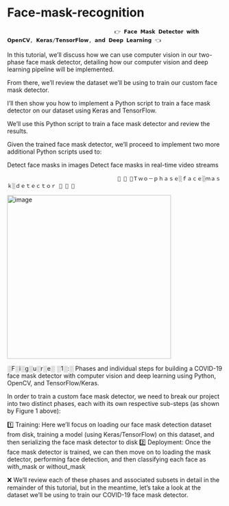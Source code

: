 # Face-mask-recognition
                                       👉 𝗙𝗮𝗰𝗲 𝗠𝗮𝘀𝗸 𝗗𝗲𝘁𝗲𝗰𝘁𝗼𝗿 𝘄𝗶𝘁𝗵 𝗢𝗽𝗲𝗻𝗖𝗩, 𝗞𝗲𝗿𝗮𝘀/𝗧𝗲𝗻𝘀𝗼𝗿𝗙𝗹𝗼𝘄, 𝗮𝗻𝗱 𝗗𝗲𝗲𝗽 𝗟𝗲𝗮𝗿𝗻𝗶𝗻𝗴 👈

In this tutorial, we’ll discuss how we can use computer vision in our two-phase face mask detector, detailing how our computer vision and deep learning pipeline will be implemented.

From there, we’ll review the dataset we’ll be using to train our custom face mask detector.

I’ll then show you how to implement a Python script to train a face mask detector on our dataset using Keras and TensorFlow.

We’ll use this Python script to train a face mask detector and review the results.

Given the trained face mask detector, we’ll proceed to implement two more additional Python scripts used to:

Detect  face masks in images
Detect face masks in real-time video streams

                                        📜 📃 📄Ｔｗｏ－ｐｈａｓｅ░ｆａｃｅ░ｍａｓｋ░ｄｅｔｅｃｔｏｒ 📜 📃 📄
<img width="382" alt="image" src="https://github.com/NTTHuong2002/Face-mask-recognition/assets/130816726/9b8f430c-a6ff-440f-9a6e-3c17e584b069">

░F░i░g░u░r░e░ ░1░:░ Phases and individual steps for building a COVID-19 face mask detector with computer vision and deep learning using Python, OpenCV, and TensorFlow/Keras.

In order to train a custom face mask detector, we need to break our project into two distinct phases, each with its own respective sub-steps (as shown by Figure 1 above):

1️⃣ Training: Here we’ll focus on loading our face mask detection dataset from disk, training a model (using Keras/TensorFlow) on this dataset, and then serializing the face mask detector to disk
2️⃣ Deployment: Once the face mask detector is trained, we can then move on to loading the mask detector, performing face detection, and then classifying each face as with_mask or without_mask

❌ We’ll review each of these phases and associated subsets in detail in the remainder of this tutorial, but in the meantime, let’s take a look at the dataset we’ll be using to train our COVID-19 face mask detector.
